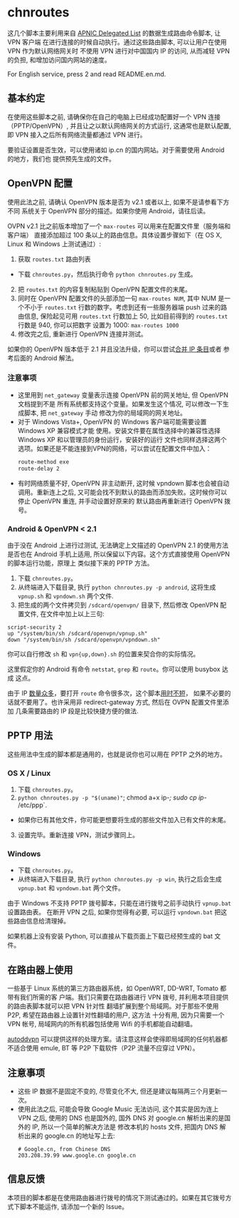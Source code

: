 chnroutes
=========

这几个脚本主要利用来自 [APNIC Delegated List] 的数据生成路由命令脚本, 让 VPN 客户端
在进行连接的时候自动执行。通过这些路由脚本, 可以让用户在使用 VPN 作为默认网络网关时 
不使用 VPN 进行对中国国内 IP 的访问, 从而减轻 VPN 的负担, 和增加访问国内网站的速度。

For English service, press 2 and read README.en.md.

基本约定
--------

在使用这些脚本之前, 请确保你在自己的电脑上已经成功配置好一个 VPN 连接（PPTP/OpenVPN）, 
并且让之以默认网络网关的方式运行, 这通常也是默认配置, 即 VPN 接入之后所有网络流量都通过
VPN 进行。

要验证设置是否生效，可以使用诸如 ip.cn 的国内网站。对于需要使用 Android 的地方，我们也
提供预先生成的文件。

OpenVPN 配置
------------

使用此法之前, 请确认 OpenVPN 版本是否为 v2.1 或者以上, 如果不是请参看下方不同
系统关于 OpenVPN 部分的描述。如果你使用 Android，请往后读。

OVPN v2.1 比之前版本增加了一个 `max-routes` 可以用来在配置文件里（服务端和客户端）
直接添加超过 100 条以上的路由信息。具体设置步骤如下（在 OS X, Linux 和 Windows
上测试通过）:

1. 获取 `routes.txt` 路由列表
  - 下载 `chnroutes.py`，然后执行命令 `python chnroutes.py` 生成。
2. 把 `routes.txt` 的内容复制粘贴到 OpenVPN 配置文件的末尾。
3. 同时在 OpenVPN 配置文件的头部添加一句 `max-routes NUM`, 其中 NUM 是一个不小于
   `routes.txt` 行数的数字。考虑到还有一些服务器端 push 过来的路由信息, 保险起见可用
   `routes.txt` 行数加上 50, 比如目前得到的 `routes.txt` 行数是 940, 你可以把数字
   设置为 1000: `max-routes 1000`
4. 修改完之后, 重新进行 OpenVPN 连接并测试。

如果你的 OpenVPN 版本低于 2.1 并且没法升级，你可以尝试[合并 IP 条目][chinaip]或者
参考后面的 Android 解法。

### 注意事项

* 这里用到 `net_gateway` 变量表示连接 OpenVPN 前的网关地址, 但 OpenVPN 文档提到不是
  所有系统都支持这个变量。如果发生这个情况, 可以修改一下生成脚本, 把 `net_gateway` 手动
  修改为你的局域网的网关地址。
* 对于 Windows Vista+, OpenVPN 的 Windows 客户端可能需要设置 Windows XP 兼容模式才能
  使用。安装文件要在属性选择中的兼容性选择 Windows XP 和以管理员的身份运行，安装好的运行
  文件也同样选择这两个选项。如果还是不能连接到VPN的网络，可以尝试在配置文件中加入：
  ```Bash
  route-method exe
  route-delay 2
  ```
* 有时网络质量不好, OpenVPN 非主动断开, 这时候 vpndown 脚本也会被自动调用。重新连上之后, 
  又可能会找不到默认的路由而添加失败。这时候你可以停止 OpenVPN 重连, 并手动设置好原来的
  默认路由再重新进行 OpenVPN 拨号。

### Android & OpenVPN < 2.1

由于没在 Android 上进行过测试, 无法确定上文描述的 OpenVPN 2.1 的使用方法是否也在
Android 手机上适用, 所以保留以下内容。这个方式直接使用 OpenVPN 的脚本运行功能，原理上
类似接下来的 PPTP 方法。

1. 下载 `chnroutes.py`。
2. 从终端进入下载目录, 执行 `python chnroutes.py -p android`, 这将生成 `vpnup.sh` 和
  `vpndown.sh` 两个文件.
3. 把生成的两个文件拷贝到 `/sdcard/openvpn/` 目录下, 然后修改 OpenVPN 配置文件, 
  在文件中加上以上三句:
  ```
  script-security 2
  up "/system/bin/sh /sdcard/openvpn/vpnup.sh"
  down "/system/bin/sh /sdcard/openvpn/vpndown.sh"
  ```
  你可以自行修改 `sh` 和 `vpn{up,down}.sh` 的位置来契合你的实际情况。

这里假定你的 Android 有命令 `netstat`, `grep` 和 `route`。你可以使用 busybox 达成
这点。

由于 IP [数量众多][chinaip]，要打开 `route` 命令很多次，这个脚本[用时不短][PR48]，
如果不必要的话就不要用了。也许采用非 redirect-gateway 方式, 然后在 OVPN 配置文件里添加
几条需要路由的 IP 段是比较快捷方便的做法.

PPTP 用法
---------

这些用法中生成的脚本都是通用的，也就是说你也可以用在 PPTP 之外的地方。

### OS X / Linux

1. 下载 `chnroutes.py`。
2. `python chnroutes.py -p "$(uname)"`; chmod a+x ip-*; sudo cp ip-* /etc/ppp`.
  - 如果你已有其他文件，你可能更想要将生成的那些文件加入已有文件的末尾。
3. 设置完毕。重新连接 VPN，测试步骤同上。

### Windows

* 下载 `chnroutes.py`。
* 从终端进入下载目录, 执行 `python chnroutes.py -p win`, 执行之后会生成 `vpnup.bat`
和 `vpndown.bat` 两个文件。

由于 Windows 不支持 PPTP 拨号脚本，只能在进行拨号之前手动执行 `vpnup.bat` 设置路由表。
在断开 VPN 之后, 如果你觉得有必要, 可以运行 `vpndown.bat` 把这些路由信息给清理掉。

如果机器上没有安装 Python, 可以直接从下载页面上下载已经预生成的 bat 文件。

在路由器上使用
--------------

一些基于 Linux 系统的第三方路由器系统，如 OpenWRT, DD-WRT, Tomato 都带有我们所需的客
户端。我们只需要在路由器进行 VPN 拨号, 并利用本项目提供的路由表脚本就可以把 VPN 针对性
翻墙扩展到整个局域网。对于那些不使用 P2P, 希望在路由器上设置针对性翻墙的用户, 这方法
十分有用, 因为只需要一个 VPN 帐号, 局域网内的所有机器包括使用 Wifi 的手机都能自动翻墙。

[autoddvpn] 可以提供这样的处理方案。请注意这样会使得即局域网的任何机器都不适合使用
emule, BT 等 P2P 下载软件（P2P 流量不应穿过 VPN）。


注意事项
--------

* 这些 IP 数据不是固定不变的, 尽管变化不大, 但还是建议每隔两三个月更新一次。
* 使用此法之后, 可能会导致 Google Music 无法访问, 这个其实是因为连上 VPN 之后, 使用的
  DNS 也是国外的, 国外 DNS 对 google.cn 解析出来的是国外的 IP, 所以一个简单的解决方法是
  修改本机的 hosts 文件, 把国内 DNS 解析出来的 google.cn 的地址写上去:
  ```
  # Google.cn, from Chinese DNS
  203.208.39.99 www.google.cn google.cn
  ```


信息反馈
--------

本项目的脚本都是在使用路由器进行拨号的情况下测试通过的。如果在其它拨号方式下脚本不能运作, 
请添加一个新的 Issue。

[APNIC Delegated List]:https://ftp.apnic.net/apnic/stats/apnic/delegated-apnic-latest
[chinaip]:https://github.com/liudongmiao/chinaip
[PR48]:https://github.com/fivesheep/chnroutes/pull/48
[autoddvpn]:https://github.com/lincank/autoddvpn